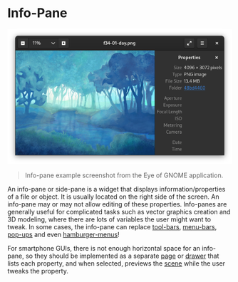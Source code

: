 # Info-Pane

![Screenshot](infopane.png)
> Info-pane example screenshot from the Eye of GNOME application.

An info-pane or side-pane is a widget that displays information/properties of a
file or object.  It is usually located on the right side of the screen.  An
info-pane may or may not allow editing of these properties.  Info-panes are
generally useful for complicated tasks such as vector graphics creation and 3D
modeling, where there are lots of variables the user might want to tweak.  In
some cases, the info-pane can replace [tool-bars](toolbar.md),
[menu-bars](menubar.md), [pop-ups](popup.md) and even
[hamburger-menus](hamburger-menu.md)!

For smartphone GUIs, there is not enough horizontal space for an info-pane, so
they should be implemented as a separate [page](page.md) or [drawer](drawer.md)
that lists each property, and when selected, previews the [scene](scene.md)
while the user tweaks the property.
